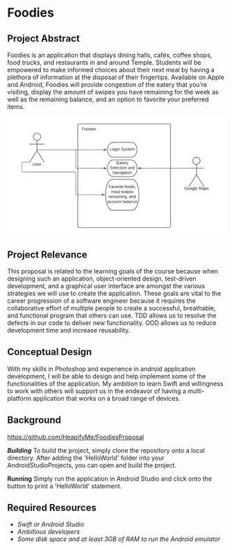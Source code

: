 # Foodies

## Project Abstract
Foodies is an application that displays dining halls, cafés, coffee shops, food trucks, and restaurants in and around Temple. Students will be empowered to make informed choices about their next meal by having a plethora of information at the disposal of their fingertips. Available on Apple and Android, Foodies will provide congestion of the eatery that you’re visiting, display the amount of swipes you have remaining for the week as well as the remaining balance, and an option to favorite your preferred items. 

![TEXT](FoodiesUML.png)

## Project Relevance
This proposal is related to the learning goals of the course because when designing such an application, object-oriented design, test-driven development, and a graphical user interface are amongst the various strategies we will use to create the application. These goals are vital to the career progression of a software engineer because it requires the collaborative effort of multiple people to create a successful, breathable, and functional program that others can use. TDD allows us to resolve the defects in our code to deliver new functionality. OOD allows us to reduce development time and increase reusability. 

## Conceptual Design
With my skills in Photoshop and experience in android application development, I will be able to design and help implement some of the functionalities of the application. My ambition to learn Swift and willingness to work with others will support us in the endeavor of having a multi-platform application that works on a broad range of devices.

## Background

<https://github.com/HeapifyMe/FoodiesProposal>

***Building***
To build the project, simply clone the repository onto a local directory. After adding the 'HelloWorld' folder into your AndroidStudioProjects, you can open and build the project.

**Running**
Simply run the application in Android Studio and click onto the button to print a 'HelloWorld' statement. 

## Required Resources
- _Swift or Android Studio_
- _Ambitious developers_
- _Some disk space and at least 3GB of RAM to run the Android emulator_

